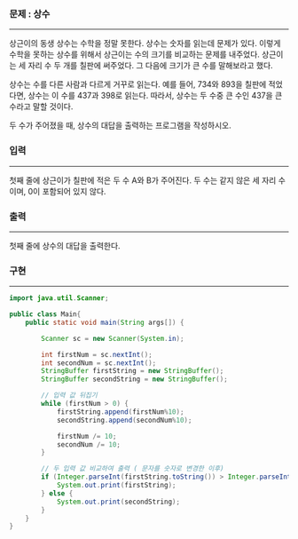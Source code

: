### 문제 : 상수

<hr >

상근이의 동생 상수는 수학을 정말 못한다. 상수는 숫자를 읽는데 문제가 있다. 이렇게 수학을 못하는 상수를 위해서 상근이는 수의 크기를 비교하는 문제를 내주었다. 상근이는 세 자리 수 두 개를 칠판에 써주었다. 그 다음에 크기가 큰 수를 말해보라고 했다.

상수는 수를 다른 사람과 다르게 거꾸로 읽는다. 예를 들어, 734와 893을 칠판에 적었다면, 상수는 이 수를 437과 398로 읽는다. 따라서, 상수는 두 수중 큰 수인 437을 큰 수라고 말할 것이다.

두 수가 주어졌을 때, 상수의 대답을 출력하는 프로그램을 작성하시오.

### 입력

<hr >

첫째 줄에 상근이가 칠판에 적은 두 수 A와 B가 주어진다. 두 수는 같지 않은 세 자리 수이며, 0이 포함되어 있지 않다.

### 출력

<hr >

첫째 줄에 상수의 대답을 출력한다.

### 구현

<hr >

~~~ Java
import java.util.Scanner;

public class Main{
    public static void main(String args[]) {

        Scanner sc = new Scanner(System.in);

        int firstNum = sc.nextInt();
        int secondNum = sc.nextInt();
        StringBuffer firstString = new StringBuffer();
        StringBuffer secondString = new StringBuffer();

        // 입력 값 뒤집기
        while (firstNum > 0) {
            firstString.append(firstNum%10);
            secondString.append(secondNum%10);

            firstNum /= 10;
            secondNum /= 10;
        }

        // 두 입력 값 비교하여 출력 ( 문자를 숫자로 변경한 이후)
        if (Integer.parseInt(firstString.toString()) > Integer.parseInt(secondString.toString())) {
            System.out.print(firstString);
        } else {
            System.out.print(secondString);
        }
    }
}
~~~